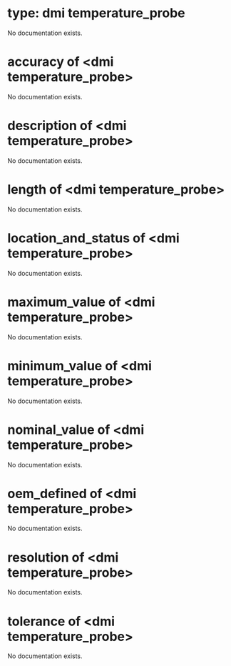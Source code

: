# type: dmi temperature_probe

No documentation exists.

# accuracy of &lt;dmi temperature_probe&gt;

No documentation exists.

# description of &lt;dmi temperature_probe&gt;

No documentation exists.

# length of &lt;dmi temperature_probe&gt;

No documentation exists.

# location_and_status of &lt;dmi temperature_probe&gt;

No documentation exists.

# maximum_value of &lt;dmi temperature_probe&gt;

No documentation exists.

# minimum_value of &lt;dmi temperature_probe&gt;

No documentation exists.

# nominal_value of &lt;dmi temperature_probe&gt;

No documentation exists.

# oem_defined of &lt;dmi temperature_probe&gt;

No documentation exists.

# resolution of &lt;dmi temperature_probe&gt;

No documentation exists.

# tolerance of &lt;dmi temperature_probe&gt;

No documentation exists.

